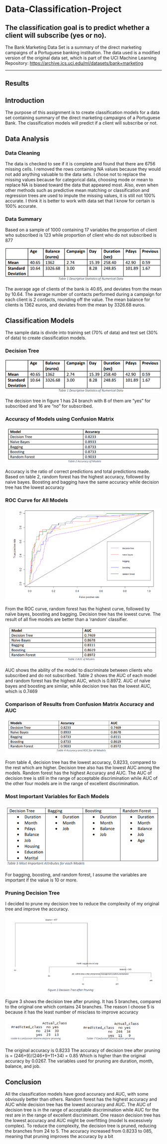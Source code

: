 # Data-Classification-Project

## The classification goal is to predict whether a client will subscribe (yes or no).

The Bank Marketing Data Set is a summary of the direct marketing campaigns of a
Portuguese banking institution. The data used is a modified version of the original data
set, which is part of the UCI Machine Learning Repository:
https://archive.ics.uci.edu/ml/datasets/bank+marketing

_________________________________________________________________________________

## Results

## Introduction

The purpose of this assignment is to create classification models for a data set
containing summary of the direct marketing campaigns of a Portuguese Bank. The
classification models will predict if a client will subscribe or not.

## Data Analysis
### Data Cleaning

The data is checked to see if it is complete and found that there are 6756 missing
cells. I removed the rows containing NA values because they would not add
anything valuable to the data sets. I chose not to replace the missing values because
for categorical data, choosing mode or mean to replace NA is biased toward the
data that appeared most. Also, even when other methods such as predictive mean
matching or classification and regression trees are used to impute the missing
values, it is still not 100% accurate. I think it is better to work with data set that I
know for certain is 100% accurate.

### Data Summary
Based on a sample of 1000 containing 17 variables the proportion of client who
subscribed is 123 while proportion of client who do not subscribed is 877

![Screenshot](img/summary.png)

The average age of clients of the bank is 40.65, and deviates from the mean by
10.64. The average number of contacts performed during a campaign for each client
is 2 contacts, rounding off the value. The mean balance for clients is 1362 euros, and
deviates from the mean by 3326.68 euros.

## Classification Models
The sample data is divide into training set (70% of data) and test set (30% of data) to
create classification models.

### Decision Tree

![Screenshot](img/summary.png)

The decision tree in figure 1 has 24 branch with 8 of them are “yes” for subscribed and 16
are “no” for subscribed.

### Accuracy of Models using Confusion Matrix

![Screenshot](img/modelaccuracy.png)

Accuracy is the ratio of correct predictions and total predictions made. Based on table 2,
random forest has the highest accuracy, followed by naive bayes. Boosting and bagging have
the same accuracy while decision tree has the lowest accuracy

### ROC Curve for All Models

![Screenshot](img/ROCcurve.png)

From the ROC curve, random forest has the highest curve, followed by naïve bayes,
boosting and bagging. Decision tree has the lowest curve. The result of all five models are
better than a ‘random’ classifier.

![Screenshot](img/ROCarea.png)

AUC shows the ability of the model to discriminate between clients who subscribed and do
not subscribed. Table 2 shows the AUC of each model and random forest has the highest AUC,
which is 0.8972. AUC of naïve bayes and boosting are similar, while decision tree has the lowest
AUC, which is 0.7469

### Comparison of Results from Confusion Matrix Accuracy and AUC

![Screenshot](img/comparison.png)

From table 4, decision tree has the lowest accuracy, 0.8233, compared to the rest which are higher.
Decision tree also has the lowest AUC among the models. Random forest has the highest Accuracy
and AUC. The AUC of decision tree is still in the range of acceptable discrimination while AUC of the
other four models are in the range of excellent discrimination.

### Most Important Variables for Each Models

![Screenshot](img/attributes.png)

For bagging, boosting, and random forest, I assume the variables are important if the value is 10 or
more.

### Pruning Decision Tree

I decided to prune my decision tree to reduce the complexity of my original tree and improve the
accuracy.

![Screenshot](img/afterpruning.png)

Figure 3 shows the decision tree after pruning. It has 5 branches, compared to the original one which
contains 24 branches. The reason I choose 5 is because it has the least number of misclass to
improve accuracy

![Screenshot](img/confusionmatrix.png)

The original accuracy is 0.8233
The accuracy of decision tree after pruning is
= (246+9)/(246+9+11+34)
= 0.85
Which is higher than the original accuracy by 0.0267. The variables used for pruning are duration,
month, balance, and job.

## Conclusion

All the classification models have good accuracy and AUC, with some obviously better than
others. Random forest has the highest accuracy and AUC while decision tree has the lowest
accuracy and AUC. The AUC of decision tree is in the range of acceptable discrimination while
AUC for the rest are in the range of excellent discriminant.
One reason decision tree has the lowest accuracy and AUC might be overfitting (model Is
excessively complex). To reduce the complexity, the decision tree is pruned, reducing the
branches from 24 to 5. The accuracy increased from 0.8233 to 085, meaning that pruning
improves the accuracy by a bit


